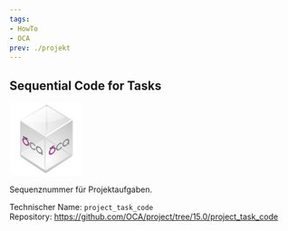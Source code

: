 ```yaml
---
tags:
- HowTo
- OCA
prev: ./projekt
---
```

## Sequential Code for Tasks
![icon_oca_app](assets/icon_oca_app.png)

Sequenznummer für Projektaufgaben.

Technischer Name: `project_task_code`\
Repository: <https://github.com/OCA/project/tree/15.0/project_task_code>

